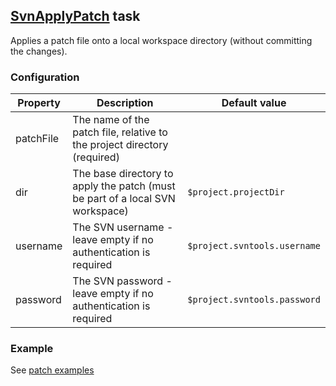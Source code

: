 ## [SvnApplyPatch](../src/main/groovy/at/bxm/gradleplugins/svntools/tasks/SvnApplyPatch.groovy) task

Applies a patch file onto a local workspace directory (without committing the changes).

### Configuration

Property      | Description | Default value
------------- | ----------- | -------------
patchFile     | The name of the patch file, relative to the project directory (required) |
dir           | The base directory to apply the patch (must be part of a local SVN workspace) | `$project.projectDir`
username      | The SVN username - leave empty if no authentication is required | `$project.svntools.username`
password      | The SVN password - leave empty if no authentication is required | `$project.svntools.password`

### Example

See [patch examples](../examples/README.md#svn-patches)
